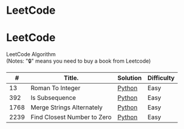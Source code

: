 # LeetCode
# LeetCode
LeetCode Algorithm  
(Notes: "🔒" means you need to buy a book from Leetcode)

| #   | Title.                                             | Solution          | Difficulty |
|-----|---------------------------------------------------|-------------------|------------|
| 13| Roman To Integer                        | [Python](https://github.com/7IronSnow7/LeetCode/blob/main/13_Roman_To_Integer.py)           | Easy       |
| 392| Is Subsequence                        | [Python](https://github.com/7IronSnow7/LeetCode/blob/main/392_Is_Subsequence.py)           | Easy       |
| 1768| Merge Strings Alternately                        | [Python](https://github.com/7IronSnow7/LeetCode/blob/main/1768_Merge_Strings_Alternately.py)           | Easy       |
| 2239| Find Closest Number to Zero                        | [Python](https://github.com/7IronSnow7/LeetCode/blob/main/2239_Find_Closest_Number_To_Zero.py)           | Easy       |


